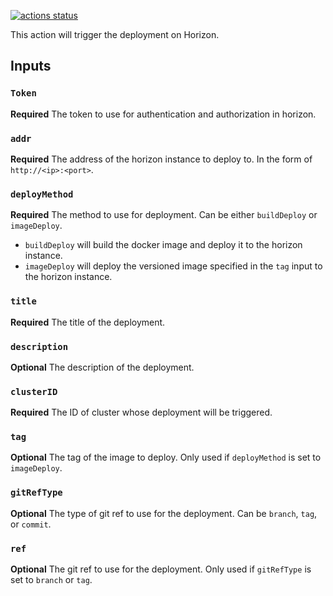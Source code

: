 <a href="https://github.com/horizoncd/actions"><img alt="actions status" src="https://github.com/horizoncd/actions/workflows/check-dist/badge.svg"></a>

This action will trigger the deployment on Horizon.

## Inputs

### `Token`

**Required** The token to use for authentication and authorization in horizon.

### `addr`

**Required** The address of the horizon instance to deploy to. In the form of `http://<ip>:<port>`.

### `deployMethod`

**Required** The method to use for deployment. Can be either `buildDeploy` or `imageDeploy`.

* `buildDeploy` will build the docker image and deploy it to the horizon instance.
* `imageDeploy` will deploy the versioned image specified in the `tag` input to the horizon instance.

### `title`

**Required** The title of the deployment.

### `description`

**Optional** The description of the deployment.

### `clusterID`

**Required** The ID of cluster whose deployment will be triggered.

### `tag`

**Optional** The tag of the image to deploy. Only used if `deployMethod` is set to `imageDeploy`.

### `gitRefType`

**Optional** The type of git ref to use for the deployment. Can be `branch`, `tag`, or `commit`.

### `ref`

**Optional** The git ref to use for the deployment. Only used if `gitRefType` is set to `branch` or `tag`.
